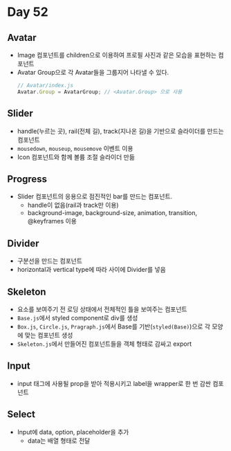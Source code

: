 # Day 52

## Avatar

- Image 컴포넌트를 children으로 이용하여 프로필 사진과 같은 모습을 표현하는 컴포넌트
- Avatar Group으로 각 Avatar들을 그룹지어 나타낼 수 있다.
  ```js
  // Avatar/index.js
  Avatar.Group = AvatarGroup; // <Avatar.Group> 으로 사용
  ```

## Slider

- handle(누르는 곳), rail(전체 길), track(지나온 길)을 기반으로 슬라이더를 만드는 컴포넌트
- `mousedown`, `mouseup`, `mousemove` 이벤트 이용
- Icon 컴포넌트와 함께 볼륨 조절 슬라이더 만듦

## Progress

- Slider 컴포넌트의 응용으로 점진적인 bar를 만드는 컴포넌트.
  - handle이 없음(rail과 track만 이용)
  - background-image, background-size, animation, transition, @keyframes 이용

## Divider

- 구분선을 만드는 컴포넌트
- horizontal과 vertical type에 따라 사이에 Divider를 넣음

## Skeleton

- 요소를 보여주기 전 로딩 상태에서 전체적인 틀을 보여주는 컴포넌트
- `Base.js`에서 styled component로 div를 생성
- `Box.js`, `Circle.js`, `Pragraph.js`에서 Base를 기반(`styled(Base)`)으로 각 모양에 맞는 컴포넌트 생성
- `Skeleton.js`에서 만들어진 컴포넌트들을 객체 형태로 감싸고 export

## Input

- input 태그에 사용될 prop을 받아 적용시키고 label을 wrapper로 한 번 감싼 컴포넌트

## Select

- Input에 data, option, placeholder을 추가
  - data는 배열 형태로 전달
